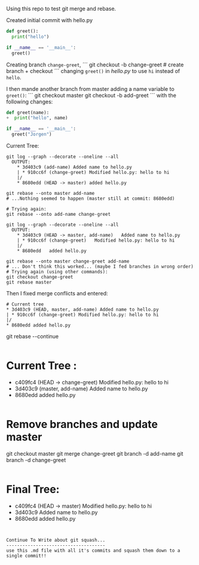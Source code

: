 Using this repo to test git merge and rebase.

Created initial commit with hello.py
```Python
def greet():
  print("hello")

if __name__ == '__main__':
  greet()
```

Creating branch `change-greet`, 
´´´
git checkout -b change-greet # create branch + checkout
´´´
changing `greet()` in *hello.py* to use `hi` instead of `hello`.

I then mande another branch from master adding a name variable
to `greet()`:
´´´
git checkout master
git checkout -b add-greet
´´´
with the following changes:
```Python
def greet(name):
+  print("hello", name)

if __name__ == '__main__':
  greet("Jorgen")
```

Current Tree:
```
git log --graph --decorate --oneline --all
  OUTPUT: 
    * 3d403c9 (add-name) Added name to hello.py
    | * 910cc6f (change-greet) Modified hello.py: hello to hi
    |/  
    * 8680edd (HEAD -> master) added hello.py
```


```
git rebase --onto master add-name 
# ...Nothing seemed to happen (master still at commit: 8680edd)

# Trying again:
git rebase --onto add-name change-greet 

git log --graph --decorate --oneline --all
  OUTPUT: 
    * 3d403c9 (HEAD -> master, add-name)   Added name to hello.py
    | * 910cc6f (change-greet)   Modified hello.py: hello to hi
    |/  
    * 8680edd   added hello.py
```

```
git rebase --onto master change-greet add-name 
# ... Don't think this worked... (maybe I fed branches in wrong order)
# Trying again (using other commands):
git checkout change-greet
git rebase master
```
Then I fixed merge conflicts and entered:
```
# Current tree
* 3d403c9 (HEAD, master, add-name) Added name to hello.py
| * 910cc6f (change-greet) Modified hello.py: hello to hi
|/  
* 8680edd added hello.py
```
git rebase --continue
```

```
# Current Tree :
* c409fc4 (HEAD -> change-greet) Modified hello.py: hello to hi
* 3d403c9 (master, add-name) Added name to hello.py
* 8680edd added hello.py
```

```
# Remove branches and update master
git checkout master
git merge change-greet
git branch -d add-name 
git branch -d change-greet
```

```
# Final Tree:
* c409fc4 (HEAD -> master) Modified hello.py: hello to hi
* 3d403c9 Added name to hello.py
* 8680edd added hello.py
```


Continue To Write about git squash...
-------------------------------------
use this .md file with all it's commits and squash them down to a single commit!!
